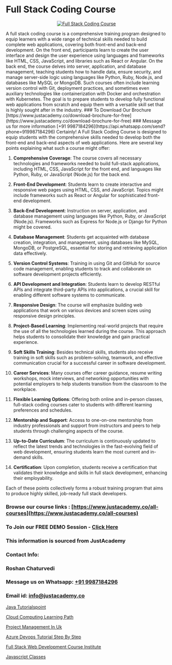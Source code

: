 # Full Stack Coding Course

<p align="center">
  <a href="https://justacademy.co/program-detail/full-stack-web-development">
    <img src="https://justacademy.co/storage2/program_images/1704700371.webp" alt="Full Stack Coding Course">
  </a>
</p>
A full stack coding course is a comprehensive training program designed to equip learners with a wide range of technical skills needed to build complete web applications, covering both front-end and back-end development. On the front end, participants learn to create the user interface and design the user experience using languages and frameworks like HTML, CSS, JavaScript, and libraries such as React or Angular. On the back end, the course delves into server, application, and database management, teaching students how to handle data, ensure security, and manage server-side logic using languages like Python, Ruby, Node.js, and databases like MySQL or MongoDB. Such courses often include learning version control with Git, deployment practices, and sometimes even auxiliary technologies like containerization with Docker and orchestration with Kubernetes. The goal is to prepare students to develop fully functional web applications from scratch and equip them with a versatile skill set that is highly sought after in the industry.
### To Download Our Brochure [https://www.justacademy.co/download-brochure-for-free](https://www.justacademy.co/download-brochure-for-free)
### Message us for more information [+91 9987184296](https://api.whatsapp.com/send?phone=919987184296)
Certainly! A Full Stack Coding Course is designed to equip students with the comprehensive skills needed to develop both the front-end and back-end aspects of web applications. Here are several key points explaining what such a course might offer:

1) **Comprehensive Coverage**: The course covers all necessary technologies and frameworks needed to build full-stack applications, including HTML, CSS, JavaScript for the front end, and languages like Python, Ruby, or JavaScript (Node.js) for the back end.

2) **Front-End Development**: Students learn to create interactive and responsive web pages using HTML, CSS, and JavaScript. Topics might include frameworks such as React or Angular for sophisticated front-end development.

3) **Back-End Development**: Instruction on server, application, and database management using languages like Python, Ruby, or JavaScript (Node.js). Frameworks such as Express for Node.js or Django for Python might be covered.

4) **Database Management**: Students get acquainted with database creation, integration, and management, using databases like MySQL, MongoDB, or PostgreSQL, essential for storing and retrieving application data effectively.

5) **Version Control Systems**: Training in using Git and GitHub for source code management, enabling students to track and collaborate on software development projects efficiently.

6) **API Development and Integration**: Students learn to develop RESTful APIs and integrate third-party APIs into applications, a crucial skill for enabling different software systems to communicate.

7) **Responsive Design**: The course will emphasize building web applications that work on various devices and screen sizes using responsive design principles.

8) **Project-Based Learning**: Implementing real-world projects that require the use of all the technologies learned during the course. This approach helps students to consolidate their knowledge and gain practical experience.

9) **Soft Skills Training**: Besides technical skills, students also receive training in soft skills such as problem-solving, teamwork, and effective communication crucial for a successful career in software development.

10) **Career Services**: Many courses offer career guidance, resume writing workshops, mock interviews, and networking opportunities with potential employers to help students transition from the classroom to the workplace.

11) **Flexible Learning Options**: Offering both online and in-person classes, full-stack coding courses cater to students with different learning preferences and schedules.

12) **Mentorship and Support**: Access to one-on-one mentorship from industry professionals and support from instructors and peers to help students through challenging aspects of the course.

13) **Up-to-Date Curriculum**: The curriculum is continuously updated to reflect the latest trends and technologies in the fast-evolving field of web development, ensuring students learn the most current and in-demand skills.

14) **Certification**: Upon completion, students receive a certification that validates their knowledge and skills in full stack development, enhancing their employability.

Each of these points collectively forms a robust training program that aims to produce highly skilled, job-ready full stack developers.

### Browse our course links : [https://www.justacademy.co/all-courses](https://www.justacademy.co/all-courses) 
### To Join our FREE DEMO Session - [Click Here](https://www.justacademy.co/register-for-course-demo)


### This information is sourced from JustAcademy
### Contact Info:
### Roshan Chaturvedi
### Message us on Whatsapp: [+91 9987184296](https://api.whatsapp.com/send?phone=919987184296)
### Email id: [info@justacademy.co](mailto:info@justacademy.co)
                
[Java Tutorialspoint](https://www.linkedin.com/pulse/java-tutorialspoint-justacademy-chennai-rmfre/)

[Cloud Computing Learning Path](https://www.linkedin.com/pulse/cloud-computing-learning-path-justacademy-hyderabad-3icwc?trackingId=%2BZYvEthLNiQsWWNmcT%2BQ7A%3D%3D&lipi=urn%3Ali%3Apage%3Ad_flagship3_company_admin%3BGwbGgk3HRUy%2BuyASxv15%2BQ%3D%3D)

[Project Management In Uk](https://medium.com/@prempja40/project-management-in-uk-5983ecd01790)

[Azure Devops Tutorial Step By Step](https://medium.com/@ranepooja/azure-devops-tutorial-step-by-step-69340f548dfa)

[Full Stack Web Development Course Institute](https://justacademyin.github.io/justacademy/full-stack-web-development-course-institute)

[Javascript Classes](https://justacademyin.github.io/justacademy/javascript-classes)

